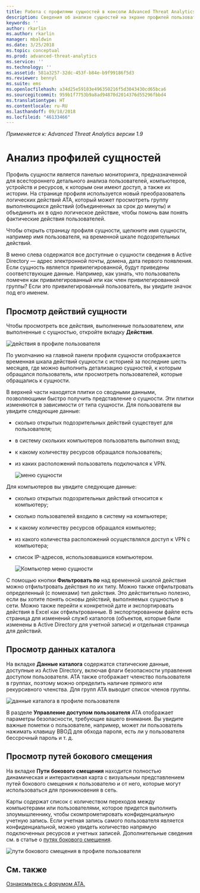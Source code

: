 ```yaml
---
title: Работа с профилями сущностей в консоли Advanced Threat Analytics | Документация Майкрософт
description: Сведения об анализе сущностей на экране профилей пользователей в консоли ATA
keywords: ''
author: rkarlin
ms.author: rkarlin
manager: mbaldwin
ms.date: 3/25/2018
ms.topic: conceptual
ms.prod: advanced-threat-analytics
ms.service: ''
ms.technology: ''
ms.assetid: 581a3257-32dc-453f-b84e-b9f99186f5d3
ms.reviewer: bennyl
ms.suite: ems
ms.openlocfilehash: a34d25e59183e496350216f5d3043430cd65bca6
ms.sourcegitcommit: 959b1f7753b9a8ad94870d2014376d55296fbbd4
ms.translationtype: HT
ms.contentlocale: ru-RU
ms.lasthandoff: 09/18/2018
ms.locfileid: "46133466"
---
```

*Применяется к: Advanced Threat Analytics версии 1.9*



# <a name="investigating-entity-profiles"></a>Анализ профилей сущностей

Профиль сущности является панелью мониторинга, предназначенной для всестороннего детального анализа пользователей, компьютеров, устройств и ресурсов, к которым они имеют доступ, а также их истории. На странице профиля используется новый преобразователь логических действий ATA, который может просмотреть группу выполняющихся действий (объединенных за срок до минуты) и объединить их в одно логическое действие, чтобы помочь вам понять фактические действия пользователей.

Чтобы открыть страницу профиля сущности, щелкните имя сущности, например имя пользователя, на временной шкале подозрительных действий.

В меню слева содержатся все доступные о сущности сведения в Active Directory — адрес электронной почты, домена, дата первого появления. Если сущность является привилегированной, будут приведены соответствующие данные. Например, как узнать, что пользователь помечен как привилегированный или как член привилегированной группы?
Если это привилегированный пользователь, вы увидите значок под его именем.

## <a name="view-entity-activities"></a>Просмотр действий сущности

Чтобы просмотреть все действия, выполненные пользователем, или выполненные с сущностью, откройте вкладку **Действия**. 

 ![действия в профиле пользователя](media/user-profile-activities.png)

По умолчанию на главной панели профиля сущности отображается временная шкала действий сущности с историей за последние шесть месяцев, где можно выполнить детализацию сущностей, к которым обращался пользователь, или просмотреть пользователей, которые обращались к сущности.

В верхней части находятся плитки со сводными данными, позволяющими быстро получить представление о сущности. Эти плитки изменяются в зависимости от типа сущности. Для пользователя вы увидите следующие данные:
- сколько открытых подозрительных действий существует для пользователя;
- в систему скольких компьютеров пользователь выполнил вход;
- к какому количеству ресурсов обращался пользователь;
- из каких расположений пользователь подключался к VPN.

  ![меню сущности](media/entity-menu.png)

Для компьютеров вы увидите следующие данные:
- сколько открытых подозрительных действий относится к компьютеру;
- сколько пользователей входило в систему на компьютере;
- к какому количеству ресурсов обращался компьютер;
- из какого количества расположений осуществлялся доступ к VPN с компьютера;
- список IP-адресов, использовавшихся компьютером.

  ![Компьютер меню сущности](media/entity-computer.png)

С помощью кнопки **Фильтровать по** над временной шкалой действия можно отфильтровать действия по их типу. Можно также отфильтровать определенный (с помехами) тип действия. Это действительно полезно, если вы хотите понять основы действий, выполняемых сущностью в сети. Можно также перейти к конкретной дате и экспортировать действия в Excel как отфильтрованные. В экспортированном файле есть страница для изменений служб каталогов (объектов, которые были изменены в Active Directory для учетной записи) и отдельная страница для действий. 

## <a name="view-directory-data"></a>Просмотр данных каталога

На вкладке **Данные каталога** содержатся статические данные, доступные из Active Directory, включая флаги безопасности управления доступом пользователя. ATA также отображает членство пользователя в группах, поэтому можно определить наличие прямого или рекурсивного членства. Для групп ATA выводит список членов группы.

 ![данные каталога в профиле пользователя](media/user-profile-dir-data.png)

В разделе **Управление доступом пользователя** ATA отображает параметры безопасности, требующие вашего внимания. Вы увидите важные пометки о пользователе, например, может ли пользователь нажимать клавишу ВВОД для обхода пароля, есть ли у пользователя бессрочный пароль и т. д. 

## <a name="view-lateral-movement-paths"></a>Просмотр путей бокового смещения

На вкладке **Пути бокового смещения** находится полностью динамическая и интерактивная карта с визуальным представлением путей бокового смещения к пользователю и от него, которые могут использоваться для проникновения в сеть.

Карты содержат список с количеством переходов между компьютерами или пользователями, которое придется выполнить злоумышленнику, чтобы скомпрометировать конфиденциальную учетную запись. Если учетная запись самого пользователя является конфиденциальной, можно увидеть количество напрямую подключенных ресурсов и учетных записей. Дополнительные сведения см. в статье о [путях бокового смещения](use-case-lateral-movement-path.md). 

 ![пути бокового смещения в профиле пользователя](media/user-profile-lateral-movement-paths.png)


## <a name="see-also"></a>См. также
[Ознакомьтесь с форумом ATA.](https://social.technet.microsoft.com/Forums/security/home?forum=mata)
